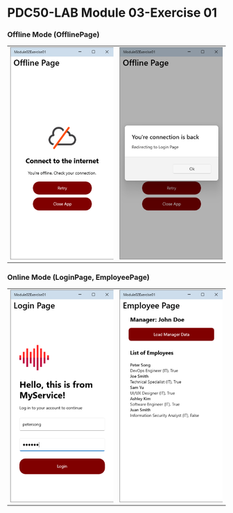 # PDC50-LAB Module 03-Exercise 01

### Offline Mode (OfflinePage)
  <table>
    <tr>
      <td><img src="Screenshots/1.png" width="350"/></td>
      <td><img src="Screenshots/2.png" width="350"/></td>
    </tr>
  </table>

### Online Mode (LoginPage, EmployeePage)
  <table>
    <tr>
      <td><img src="Screenshots/3.png" width="300"/></td>
      <td><img src="Screenshots/4.png" width="300"/></td>
    </tr>
  </table>
